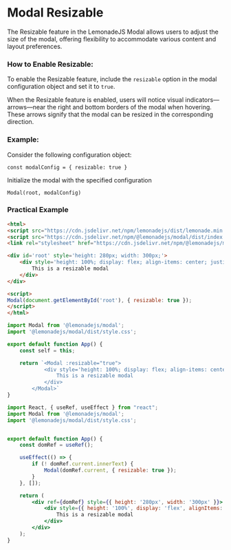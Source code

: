 Modal Resizable
====================

The Resizable feature in the LemonadeJS Modal allows users to adjust the size of the modal, offering flexibility to accommodate various content and layout preferences.

### How to Enable Resizable:

To enable the Resizable feature, include the `resizable` option in the modal configuration object and set it to `true`.

When the Resizable feature is enabled, users will notice visual indicators—arrows—near the right and bottom borders of the modal when hovering. These arrows signify that the modal can be resized in the corresponding direction.

### Example:

Consider the following configuration object:

```
const modalConfig = { resizable: true }
```

Initialize the modal with the specified configuration

```
Modal(root, modalConfig)
```

### Practical Example

```html
<html>
<script src="https://cdn.jsdelivr.net/npm/lemonadejs/dist/lemonade.min.js"></script>
<script src="https://cdn.jsdelivr.net/npm/@lemonadejs/modal/dist/index.min.js"></script>
<link rel="stylesheet" href="https://cdn.jsdelivr.net/npm/@lemonadejs/modal/dist/style.min.css" />

<div id='root' style='height: 280px; width: 300px;'>
    <div style='height: 100%; display: flex; align-items: center; justify-content: center;'>
        This is a resizable modal
    </div>
</div>

<script>
Modal(document.getElementById('root'), { resizable: true });
</script>
</html>
```
```javascript
import Modal from '@lemonadejs/modal';
import '@lemonadejs/modal/dist/style.css';

export default function App() {
    const self = this;

    return `<Modal :resizable="true">
            <div style='height: 100%; display: flex; align-items: center; justify-content: center;'>
                This is a resizable modal
            </div>
        </Modal>`
}
```
```jsx
import React, { useRef, useEffect } from "react";
import Modal from '@lemonadejs/modal';
import '@lemonadejs/modal/dist/style.css';


export default function App() {
    const domRef = useRef();

    useEffect(() => {
        if (! domRef.current.innerText) {
            Modal(domRef.current, { resizable: true });
        }
    }, []);

    return (
        <div ref={domRef} style={{ height: '280px', width: '300px' }}>
            <div style={{ height: '100%', display: 'flex', alignItems: 'center', justifyContent: 'center' }}>
                This is a resizable modal
            </div>
        </div>
    );
}
```
